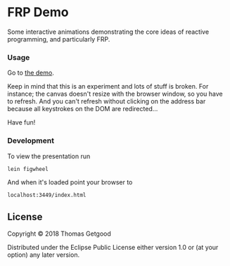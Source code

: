 # FRP Demo

Some interactive animations demonstrating the core ideas of reactive
programming, and particularly FRP.

### Usage

Go to [the demo](https://tgetgood.github.io/frp/resources/public/index.html).

Keep in mind that this is an experiment and lots of stuff is broken. For
instance; the canvas doesn't resize with the browser window, so you have to
refresh. And you can't refresh without clicking on the address bar because all
keystrokes on the DOM are redirected...

Have fun!

### Development

To view the presentation run

```sh
lein figwheel
```

And when it's loaded point your browser to

```
localhost:3449/index.html
```

## License

Copyright © 2018 Thomas Getgood

Distributed under the Eclipse Public License either version 1.0 or (at your
option) any later version.
